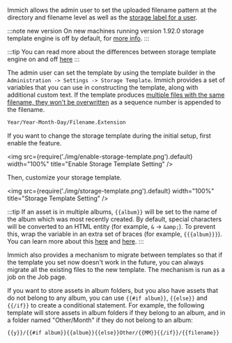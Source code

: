 Immich allows the admin user to set the uploaded filename pattern at the directory and filename level as well as the [storage label for a user](/docs/administration/user-management/#set-storage-label-for-user).

:::note new version
On new machines running version 1.92.0 storage template engine is off by default, for [more info](https://github.com/immich-app/immich/releases/tag/v1.92.0#:~:text=the%20partner%E2%80%99s%20assets.-,Hardening%20storage%20template,-We%20have%20further).
:::

:::tip
You can read more about the differences between storage template engine on and off [here](/docs/administration/backup-and-restore#asset-types-and-storage-locations)
:::

The admin user can set the template by using the template builder in the `Administration -> Settings -> Storage Template`. Immich provides a set of variables that you can use in constructing the template, along with additional custom text. If the template produces [multiple files with the same filename, they won't be overwritten](https://github.com/immich-app/immich/discussions/3324) as a sequence number is appended to the filename.

```bash title="Default template"
Year/Year-Month-Day/Filename.Extension
```

If you want to change the storage template during the initial setup, first enable the feature.

<img src={require('./img/enable-storage-template.png').default} width="100%" title="Enable Storage Template Setting" />

Then, customize your storage template.

<img src={require('./img/storage-template.png').default} width="100%" title="Storage Template Setting" />

:::tip
If an asset is in multiple albums, `{{album}}` will be set to the name of the album which was most recently created. By default, special characters will be converted to an HTML entity (for example, `&` -> `&amp;`). To prevent this, wrap the variable in an extra set of braces (for example, `{{{album}}}`). You can learn more about this [here](https://handlebarsjs.com/guide/expressions.html#html-escaping) and [here](https://github.com/immich-app/immich/issues/4917).
:::

Immich also provides a mechanism to migrate between templates so that if the template you set now doesn't work in the future, you can always migrate all the existing files to the new template. The mechanism is run as a job on the Job page.

If you want to store assets in album folders, but you also have assets that do not belong to any album, you can use `{{#if album}}`, `{{else}}` and `{{/if}}` to create a conditional statement. For example, the following template will store assets in album folders if they belong to an album, and in a folder named "Other/Month" if they do not belong to an album:

```
{{y}}/{{#if album}}{{album}}{{else}}Other/{{MM}}{{/if}}/{{filename}}
```
